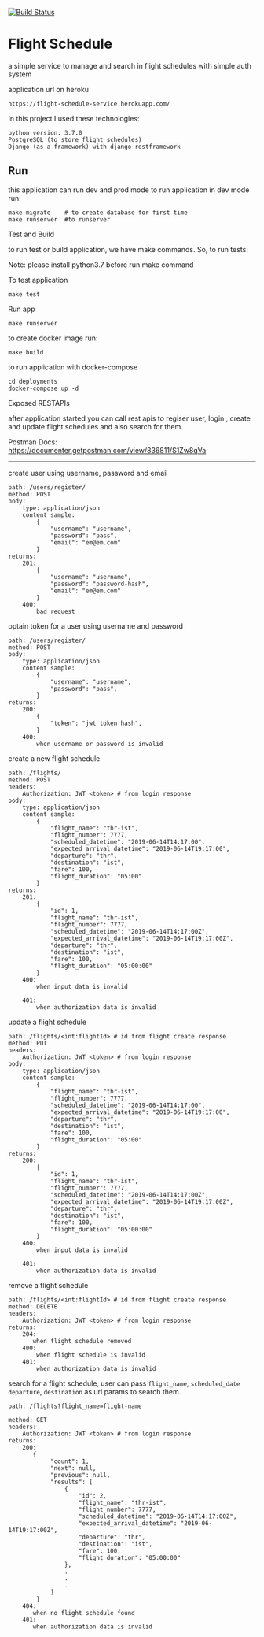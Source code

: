 [![Build Status](https://travis-ci.org/mirzakhany/flight-schedule.svg?branch=master)](https://travis-ci.org/mirzakhany/flight-schedule)

Flight Schedule
===
a simple service to manage and search in flight schedules with simple auth system 

application url on heroku

    https://flight-schedule-service.herokuapp.com/

In this project I used these technologies:

    python version: 3.7.0
    PostgreSQL (to store flight schedules)
    Django (as a framework) with django restframework


Run
---
this application can run dev and prod mode
to run application in dev mode run:

    make migrate    # to create database for first time
    make runserver  #to runserver


Test and Build

to run test or build application, we have make commands. So, to run tests:

Note: please install python3.7 before run make command

To test application

    make test

Run app

    make runserver

to create docker image run:

    make build

to run application with docker-compose

    cd deployments
    docker-compose up -d


Exposed RESTAPIs

after application started you can call rest apis to regiser user, login , create and update 
flight schedules and also search for them.

Postman Docs: https://documenter.getpostman.com/view/836811/S1Zw8qVa

---
create user using username, password and email

    path: /users/register/
    method: POST
    body: 
        type: application/json
        content sample:
            {
                "username": "username",
                "password": "pass",
                "email": "em@em.com"
            }
    returns:
        201:
            {
                "username": "username",
                "password": "password-hash",
                "email": "em@em.com"
            }
        400:
            bad request    

optain token for a user using username and password

    path: /users/register/
    method: POST
    body: 
        type: application/json
        content sample:
            {
                "username": "username",
                "password": "pass",
            }
    returns:
        200:
            {
                "token": "jwt token hash",
            }
        400:
            when username or password is invalid 

create a new flight schedule

    path: /flights/
    method: POST
    headers:
        Authorization: JWT <token> # from login response
    body: 
        type: application/json
        content sample:
            {
                "flight_name": "thr-ist",
                "flight_number": 7777,
                "scheduled_datetime": "2019-06-14T14:17:00",
                "expected_arrival_datetime": "2019-06-14T19:17:00",
                "departure": "thr",
                "destination": "ist",
                "fare": 100,
                "flight_duration": "05:00"
            }
    returns:
        201:
            {
                "id": 1,
                "flight_name": "thr-ist",
                "flight_number": 7777,
                "scheduled_datetime": "2019-06-14T14:17:00Z",
                "expected_arrival_datetime": "2019-06-14T19:17:00Z",
                "departure": "thr",
                "destination": "ist",
                "fare": 100,
                "flight_duration": "05:00:00"
            }
        400:
            when input data is invalid

        401:
            when authorization data is invalid

update a flight schedule

    path: /flights/<int:flightId> # id from flight create response
    method: PUT
    headers:
        Authorization: JWT <token> # from login response    
    body: 
        type: application/json
        content sample:
            {
                "flight_name": "thr-ist",
                "flight_number": 7777,
                "scheduled_datetime": "2019-06-14T14:17:00",
                "expected_arrival_datetime": "2019-06-14T19:17:00",
                "departure": "thr",
                "destination": "ist",
                "fare": 100,
                "flight_duration": "05:00"
            }
    returns:
        200:
            {
                "id": 1,
                "flight_name": "thr-ist",
                "flight_number": 7777,
                "scheduled_datetime": "2019-06-14T14:17:00Z",
                "expected_arrival_datetime": "2019-06-14T19:17:00Z",
                "departure": "thr",
                "destination": "ist",
                "fare": 100,
                "flight_duration": "05:00:00"
            }
        400:
            when input data is invalid

        401:
            when authorization data is invalid

remove a flight schedule

    path: /flights/<int:flightId> # id from flight create response
    method: DELETE
    headers:
        Authorization: JWT <token> # from login response    
    returns:
        204:
           when flight schedule removed
        400:
            when flight schedule is invalid
        401:
            when authorization data is invalid

search for a flight schedule, user can pass ```flight_name```, ```scheduled_date```
```departure```, ```destination``` as url params to search them.

    path: /flights?flight_name=flight-name

    method: GET
    headers:
        Authorization: JWT <token> # from login response    
    returns:
        200:
           {
                "count": 1,
                "next": null,
                "previous": null,
                "results": [
                    {
                        "id": 2,
                        "flight_name": "thr-ist",
                        "flight_number": 7777,
                        "scheduled_datetime": "2019-06-14T14:17:00Z",
                        "expected_arrival_datetime": "2019-06-14T19:17:00Z",
                        "departure": "thr",
                        "destination": "ist",
                        "fare": 100,
                        "flight_duration": "05:00:00"
                    },
                    .
                    .
                    .
                ]
            }
        404:
           when no flight schedule found
        401:
           when authorization data is invalid
